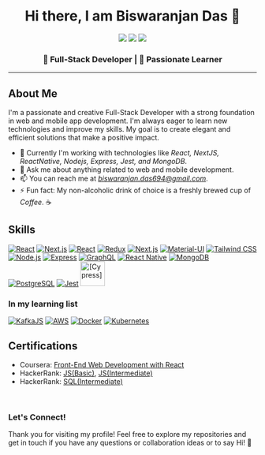 <div align='center'>
<h1>Hi there, I am Biswaranjan Das 👋</h1>
<p>
  <a href="https://www.linkedin.com/in/biswaranjan-das-3b403a171/"><img src="https://img.shields.io/badge/LinkedIn-Connect-blue"></a>
  <a href="https://twitter.com/biswadas_1997"><img src="https://img.shields.io/badge/Twitter-Follow-red"></a>
  <a href="https://www.instagram.com/biswadas_1997/"><img src="https://img.shields.io/badge/Instagram-Follow-violet"></a>
</p>
<h3>
  🚀 Full-Stack Developer | 🌱 Passionate Learner
</h3>
</div>

---

## About Me

I'm a passionate and creative Full-Stack Developer with a strong foundation in web and mobile app development. I'm always eager to learn new technologies and improve my skills. My goal is to create elegant and efficient solutions that make a positive impact.

- 🚀 Currently I'm working with technologies like <i>React, NextJS, ReactNative, Nodejs, Express, Jest, and MongoDB</i>.
- 💬 Ask me about anything related to web and mobile development.
- 📫 You can reach me at <i>biswaranjan.das694@gmail.com</i>.
- ⚡ Fun fact: My non-alcoholic drink of choice is a freshly brewed cup of <i>Coffee</i>. ☕

## Skills
  [![React](https://skillicons.dev/icons?i=js)](https://reactjs.org/)
  [![Next.js](https://skillicons.dev/icons?i=ts)](https://nextjs.org/)
  [![React](https://skillicons.dev/icons?i=react)](https://reactjs.org/)
  [![Redux](https://skillicons.dev/icons?i=redux)](https://redux.js.org/)
  [![Next.js](https://skillicons.dev/icons?i=nextjs)](https://nextjs.org/)
  [![Material-UI](https://skillicons.dev/icons?i=materialui)](https://mui.com/)
  [![Tailwind CSS](https://skillicons.dev/icons?i=tailwind)](https://tailwindcss.com/)
  [![Node.js](https://skillicons.dev/icons?i=nodejs)](https://nodejs.org/)
  [![Express](https://skillicons.dev/icons?i=expressjs)](https://expressjs.com/)
  [![GraphQL](https://skillicons.dev/icons?i=graphql)](https://graphql.org/)
  [![React Native](https://skillicons.dev/icons?i=react)](https://reactnative.dev/)
  [![MongoDB](https://skillicons.dev/icons?i=mongodb)](https://www.mongodb.com/)
  [![PostgreSQL](https://skillicons.dev/icons?i=postgresql)](https://www.postgresql.org/)
  [![Jest](https://skillicons.dev/icons?i=jest)](https://jestjs.io/)
  [<img src='https://user-images.githubusercontent.com/68279555/200387386-276c709f-380b-46cc-81fd-f292985927a8.png' height='50px' alt='[Cypress]'/>](https://docs.cypress.io/guides/end-to-end-testing/writing-your-first-end-to-end-test)
  <!--[![Testing Library](https://skillicons.dev/icons?i=testing)](https://testing-library.com/)-->
<!---- 💻 Frontend: -->
<!---- 🌐 Backend: -->
<!--- 📱 Mobile: -->
<!---- 🛠️ Database:-->
<!---- ⚙️ Testing: -->

### In my learning list
  [![KafkaJS](https://skillicons.dev/icons?i=kafka)](https://kafka.js.org/docs/getting-started)
  [![AWS](https://skillicons.dev/icons?i=aws)](https://docs.aws.amazon.com/)
  [![Docker](https://skillicons.dev/icons?i=docker)](https://docs.docker.com/guides/get-started/)
  [![Kubernetes](https://skillicons.dev/icons?i=kubernetes)](https://kubernetes.io/docs/home/)

## Certifications

- Coursera: [Front-End Web Development with React](https://www.coursera.org/account/accomplishments/verify/NE59PKQ59B9E?utm_source=link&utm_medium=certificate&utm_content=cert_image&utm_campaign=sharing_cta&utm_product=course)
- HackerRank: [JS(Basic)](https://www.hackerrank.com/certificates/538e807de265), [JS(Intermediate)](https://www.hackerrank.com/certificates/d9ba468cfc72)
- HackerRank: [SQL(Intermediate)](https://www.hackerrank.com/certificates/e69ac2a46a4a)

<br>
<div align="start">
  <h3>Let's Connect!</h3>
<!--   <p>Feel free to reach out for collaborations, discussions, or just to say hi! 🌟</p> -->
  <p>Thank you for visiting my profile! Feel free to explore my repositories and get in touch if you have any questions or collaboration ideas or to say Hi! 🌟</p>
</div>
